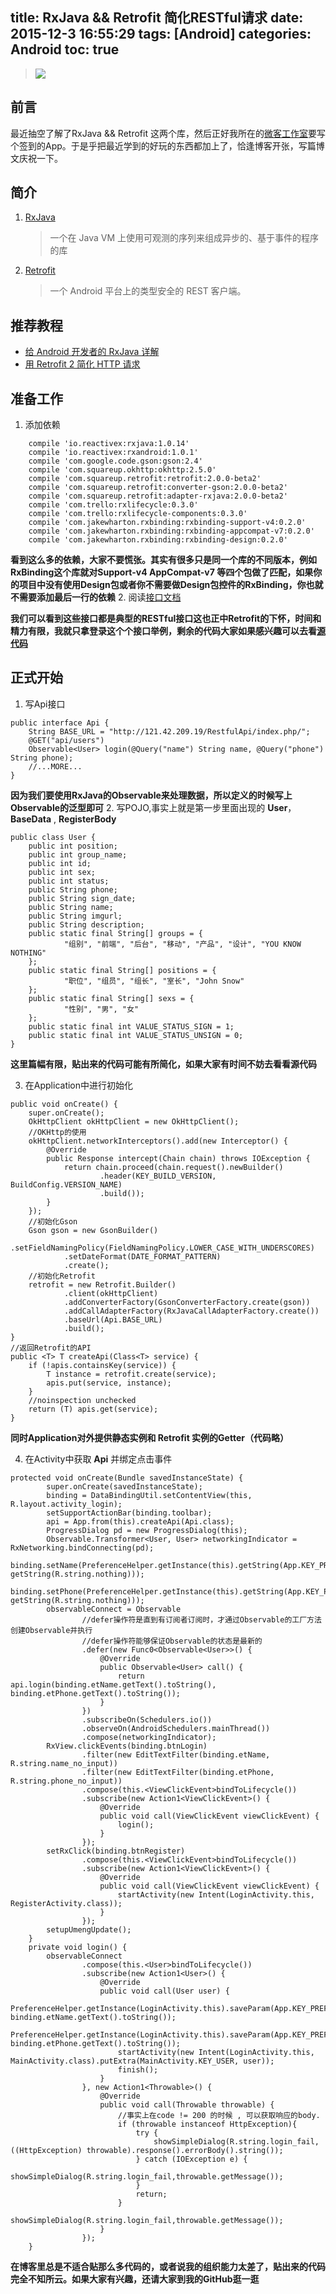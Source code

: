 title: RxJava && Retrofit 简化RESTful请求
date: 2015-12-3 16:55:29
tags: [Android]
categories: Android
toc: true
---

>![](./uploads/avatar.png)

## 前言

最近抽空了解了RxJava && Retrofit 这两个库，然后正好我所在的[微客工作室](wecanstudio.me)要写个签到的App。于是乎把最近学到的好玩的东西都加上了，恰逢博客开张，写篇博文庆祝一下。

## 简介

1. [RxJava](https://github.com/ReactiveX/RxJava)
   > 一个在 Java VM 上使用可观测的序列来组成异步的、基于事件的程序的库

2. [Retrofit](https://square.github.io/retrofit)
   > 一个 Android 平台上的类型安全的 REST 客户端。

## 推荐教程

- [给 Android 开发者的 RxJava 详解](http://gank.io/post/560e15be2dca930e00da1083)
- [用 Retrofit 2 简化 HTTP 请求](https://realm.io/cn/news/droidcon-jake-wharton-simple-http-retrofit-2/)

## 准备工作
1. 添加依赖
 

```
    compile 'io.reactivex:rxjava:1.0.14' 
    compile 'io.reactivex:rxandroid:1.0.1'
    compile 'com.google.code.gson:gson:2.4'
    compile 'com.squareup.okhttp:okhttp:2.5.0'
    compile 'com.squareup.retrofit:retrofit:2.0.0-beta2'
    compile 'com.squareup.retrofit:converter-gson:2.0.0-beta2'
    compile 'com.squareup.retrofit:adapter-rxjava:2.0.0-beta2'
    compile 'com.trello:rxlifecycle:0.3.0'
    compile 'com.trello:rxlifecycle-components:0.3.0'
    compile 'com.jakewharton.rxbinding:rxbinding-support-v4:0.2.0'
    compile 'com.jakewharton.rxbinding:rxbinding-appcompat-v7:0.2.0'
    compile 'com.jakewharton.rxbinding:rxbinding-design:0.2.0'
```

 **看到这么多的依赖，大家不要慌张。其实有很多只是同一个库的不同版本，例如RxBinding这个库就对Support-v4 AppCompat-v7 等四个包做了匹配，如果你的项目中没有使用Design包或者你不需要做Design包控件的RxBinding，你也就不需要添加最后一行的依赖**
2. 阅读[接口文档](https://github.com/XhinLiang/Studio/blob/master/Api.md)

 **我们可以看到这些接口都是典型的RESTful接口这也正中Retrofit的下怀，时间和精力有限，我就只拿登录这个个接口举例，剩余的代码大家如果感兴趣可以去看[源代码](https://github.com/XhinLiang/Studio)**

## 正式开始

1. 写Api接口
   

```
public interface Api {
    String BASE_URL = "http://121.42.209.19/RestfulApi/index.php/";
    @GET("api/users")
    Observable<User> login(@Query("name") String name, @Query("phone") String phone);
    //...MORE...
}
```

 **因为我们要使用RxJava的Observable来处理数据，所以定义的时候写上Observable的泛型即可**
2. 写POJO,事实上就是第一步里面出现的 **User**，**BaseData** , **RegisterBody**

```
public class User {
    public int position;
    public int group_name;
    public int id;
    public int sex;
    public int status;
    public String phone;
    public String sign_date;
    public String name;
    public String imgurl;
    public String description;
    public static final String[] groups = {
            "组别", "前端", "后台", "移动", "产品", "设计", "YOU KNOW NOTHING"
    };
    public static final String[] positions = {
            "职位", "组员", "组长", "室长", "John Snow"
    };
    public static final String[] sexs = {
            "性别", "男", "女"
    };
    public static final int VALUE_STATUS_SIGN = 1;
    public static final int VALUE_STATUS_UNSIGN = 0;
}
```

**这里篇幅有限，贴出来的代码可能有所简化，如果大家有时间不妨去看看源代码**

3. 在Application中进行初始化
    
```
public void onCreate() {
    super.onCreate();
    OkHttpClient okHttpClient = new OkHttpClient();
    //OKHttp的使用
    okHttpClient.networkInterceptors().add(new Interceptor() {
        @Override
        public Response intercept(Chain chain) throws IOException {
            return chain.proceed(chain.request().newBuilder()
                    .header(KEY_BUILD_VERSION, BuildConfig.VERSION_NAME)
                    .build());
        }
    });
    //初始化Gson
    Gson gson = new GsonBuilder()
        .setFieldNamingPolicy(FieldNamingPolicy.LOWER_CASE_WITH_UNDERSCORES)
            .setDateFormat(DATE_FORMAT_PATTERN)
            .create();
    //初始化Retrofit
    retrofit = new Retrofit.Builder()
            .client(okHttpClient)
            .addConverterFactory(GsonConverterFactory.create(gson))
            .addCallAdapterFactory(RxJavaCallAdapterFactory.create())
            .baseUrl(Api.BASE_URL)
            .build();
}
//返回Retrofit的API
public <T> T createApi(Class<T> service) {
    if (!apis.containsKey(service)) {
        T instance = retrofit.create(service);
        apis.put(service, instance);
    }
    //noinspection unchecked
    return (T) apis.get(service);
}
```

**同时Application对外提供静态实例和 Retrofit 实例的Getter（代码略）**

4. 在Activity中获取 **Api** 并绑定点击事件

```
protected void onCreate(Bundle savedInstanceState) {
        super.onCreate(savedInstanceState);
        binding = DataBindingUtil.setContentView(this, R.layout.activity_login);
        setSupportActionBar(binding.toolbar);
        api = App.from(this).createApi(Api.class);
        ProgressDialog pd = new ProgressDialog(this);
        Observable.Transformer<User, User> networkingIndicator = RxNetworking.bindConnecting(pd);
        binding.setName(PreferenceHelper.getInstance(this).getString(App.KEY_PREFERENCE_USER, getString(R.string.nothing)));
        binding.setPhone(PreferenceHelper.getInstance(this).getString(App.KEY_PREFERENCE_PHONE, getString(R.string.nothing)));
        observableConnect = Observable
                //defer操作符是直到有订阅者订阅时，才通过Observable的工厂方法创建Observable并执行
                //defer操作符能够保证Observable的状态是最新的
                .defer(new Func0<Observable<User>>() {
                    @Override
                    public Observable<User> call() {
                        return api.login(binding.etName.getText().toString(), binding.etPhone.getText().toString());
                    }
                })
                .subscribeOn(Schedulers.io())
                .observeOn(AndroidSchedulers.mainThread())
                .compose(networkingIndicator);
        RxView.clickEvents(binding.btnLogin)
                .filter(new EditTextFilter(binding.etName, R.string.name_no_input))
                .filter(new EditTextFilter(binding.etPhone, R.string.phone_no_input))
                .compose(this.<ViewClickEvent>bindToLifecycle())
                .subscribe(new Action1<ViewClickEvent>() {
                    @Override
                    public void call(ViewClickEvent viewClickEvent) {
                        login();
                    }
                });
        setRxClick(binding.btnRegister)
                .compose(this.<ViewClickEvent>bindToLifecycle())
                .subscribe(new Action1<ViewClickEvent>() {
                    @Override
                    public void call(ViewClickEvent viewClickEvent) {
                        startActivity(new Intent(LoginActivity.this, RegisterActivity.class));
                    }
                });
        setupUmengUpdate();
    }
    private void login() {
        observableConnect
                .compose(this.<User>bindToLifecycle())
                .subscribe(new Action1<User>() {
                    @Override
                    public void call(User user) {
                        PreferenceHelper.getInstance(LoginActivity.this).saveParam(App.KEY_PREFERENCE_USER, binding.etName.getText().toString());
                        PreferenceHelper.getInstance(LoginActivity.this).saveParam(App.KEY_PREFERENCE_PHONE, binding.etPhone.getText().toString());
                        startActivity(new Intent(LoginActivity.this, MainActivity.class).putExtra(MainActivity.KEY_USER, user));
                        finish();
                    }
                }, new Action1<Throwable>() {
                    @Override
                    public void call(Throwable throwable) {
                        //事实上在code != 200 的时候 , 可以获取响应的body.
                        if (throwable instanceof HttpException){
                            try {
                                showSimpleDialog(R.string.login_fail, ((HttpException) throwable).response().errorBody().string());
                            } catch (IOException e) {
                                showSimpleDialog(R.string.login_fail,throwable.getMessage());
                            }
                            return;
                        }
                        showSimpleDialog(R.string.login_fail,throwable.getMessage());
                    }
                });
    }
```

**在博客里总是不适合贴那么多代码的，或者说我的组织能力太差了，贴出来的代码完全不知所云。如果大家有兴趣，还请大家到我的GitHub逛一逛**




